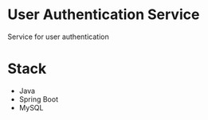 # User Authentication Service
Service for user authentication

# Stack
  - Java
  - Spring Boot
  - MySQL
